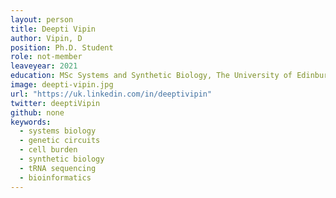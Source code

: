 ```yaml
---
layout: person
title: Deepti Vipin
author: Vipin, D
position: Ph.D. Student
role: not-member
leaveyear: 2021
education: MSc Systems and Synthetic Biology, The University of Edinburgh, 2016
image: deepti-vipin.jpg
url: "https://uk.linkedin.com/in/deeptivipin"
twitter: deeptiVipin
github: none
keywords:
  - systems biology
  - genetic circuits 
  - cell burden
  - synthetic biology
  - tRNA sequencing
  - bioinformatics
---
```

